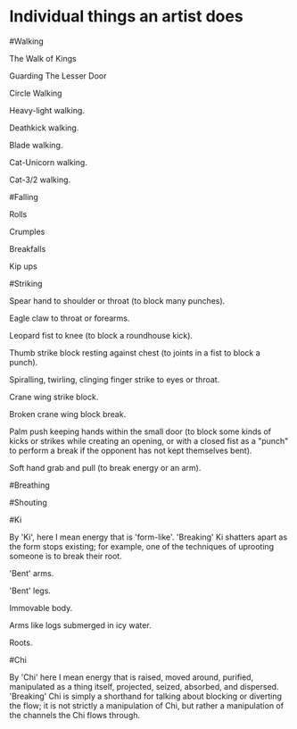 Individual things an artist does
================================

#Walking

The Walk of Kings

Guarding The Lesser Door

Circle Walking

Heavy-light walking.

Deathkick walking.

Blade walking.

Cat-Unicorn walking.

Cat-3/2 walking.

#Falling

Rolls

Crumples

Breakfalls

Kip ups

#Striking

Spear hand to shoulder or throat (to block many punches).

Eagle claw to throat or forearms.

Leopard fist to knee (to block a roundhouse kick).

Thumb strike block resting against chest (to joints in a fist to block a punch).

Spiralling, twirling, clinging finger strike to eyes or throat.

Crane wing strike block.

Broken crane wing block break.

Palm push keeping hands within the small door (to block some kinds of kicks or strikes while creating an opening, or with a closed fist as a "punch" to perform a break if the opponent has not kept themselves bent).

Soft hand grab and pull (to break energy or an arm).

#Breathing

#Shouting

#Ki

By 'Ki', here I mean energy that is 'form-like'. 'Breaking' Ki shatters apart as the form stops existing; for example, one of the techniques of uprooting someone is to break their root.

'Bent' arms.

'Bent' legs.

Immovable body.

Arms like logs submerged in icy water.

Roots.

#Chi

By 'Chi' here I mean energy that is raised, moved around, purified, manipulated as a thing itself, projected, seized, absorbed, and dispersed. 'Breaking' Chi is simply a shorthand for talking about blocking or diverting the flow; it is not strictly a manipulation of Chi, but rather a manipulation of the channels the Chi flows through.
